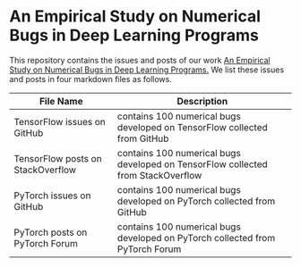 # An Empirical Study on Numerical Bugs in Deep Learning Programs
This repository contains the issues and posts of our work [An Empirical Study on Numerical Bugs in Deep Learning Programs.](https://github.com/Jacob-yen/numerical_bugs_in_dl_programs/files/10378336/3551349.3559561.pdf)
We list these issues and posts in four markdown files as follows.

| File Name                         | Description                                                  |
| --------------------------------- | ------------------------------------------------------------ |
| TensorFlow issues on GitHub       | contains 100 numerical bugs developed on TensorFlow collected from GitHub |
| TensorFlow posts on StackOverflow | contains 100 numerical bugs developed on TensorFlow collected from  StackOverflow |
| PyTorch issues on GitHub          | contains 100 numerical bugs developed on PyTorch collected from GitHub |
| PyTorch posts on PyTorch Forum    | contains 100 numerical bugs developed on PyTorch collected from PyTorch  Forum |
